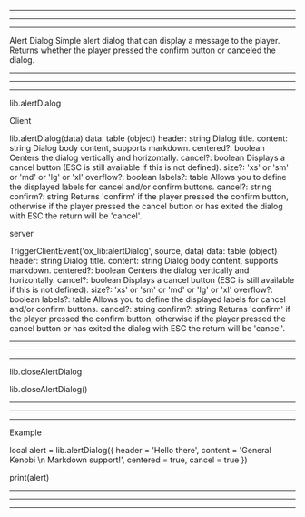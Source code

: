 -----------------------------------------------------------------------------------------------------------------------------------------------------
-----------------------------------------------------------------------------------------------------------------------------------------------------
-----------------------------------------------------------------------------------------------------------------------------------------------------

Alert Dialog
Simple alert dialog that can display a message to the player.
Returns whether the player pressed the confirm button or canceled the dialog.

-----------------------------------------------------------------------------------------------------------------------------------------------------
-----------------------------------------------------------------------------------------------------------------------------------------------------
-----------------------------------------------------------------------------------------------------------------------------------------------------

lib.alertDialog

Client

lib.alertDialog(data)
data: table (object)
header: string
Dialog title.
content: string
Dialog body content, supports markdown.
centered?: boolean
Centers the dialog vertically and horizontally.
cancel?: boolean
Displays a cancel button (ESC is still available if this is not defined).
size?: 'xs' or 'sm' or 'md' or 'lg' or 'xl'
overflow?: boolean
labels?: table
Allows you to define the displayed labels for cancel and/or confirm buttons.
cancel?: string
confirm?: string
Returns 'confirm' if the player pressed the confirm button, otherwise if the player pressed the cancel button or has exited the dialog with ESC the return will be 'cancel'.

server

TriggerClientEvent('ox_lib:alertDialog', source, data)
data: table (object)
header: string
Dialog title.
content: string
Dialog body content, supports markdown.
centered?: boolean
Centers the dialog vertically and horizontally.
cancel?: boolean
Displays a cancel button (ESC is still available if this is not defined).
size?: 'xs' or 'sm' or 'md' or 'lg' or 'xl'
overflow?: boolean
labels?: table
Allows you to define the displayed labels for cancel and/or confirm buttons.
cancel?: string
confirm?: string
Returns 'confirm' if the player pressed the confirm button, otherwise if the player pressed the cancel button or has exited the dialog with ESC the return will be 'cancel'.

-----------------------------------------------------------------------------------------------------------------------------------------------------
-----------------------------------------------------------------------------------------------------------------------------------------------------
-----------------------------------------------------------------------------------------------------------------------------------------------------

lib.closeAlertDialog

lib.closeAlertDialog()

-----------------------------------------------------------------------------------------------------------------------------------------------------
-----------------------------------------------------------------------------------------------------------------------------------------------------
-----------------------------------------------------------------------------------------------------------------------------------------------------


Example

local alert = lib.alertDialog({
    header = 'Hello there',
    content = 'General Kenobi  \n Markdown support!',
    centered = true,
    cancel = true
})
 
print(alert)

-----------------------------------------------------------------------------------------------------------------------------------------------------
-----------------------------------------------------------------------------------------------------------------------------------------------------
-----------------------------------------------------------------------------------------------------------------------------------------------------
